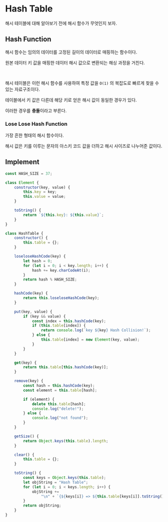 # Hash Table

해시 테이블에 대해 알아보기 전에 해시 함수가 무엇인지 보자.



## Hash Function

해시 함수는 임의의 데이터를 고정된 길이의 데이터로 매핑하는 함수이다.

원본 데이터 키 값을 매핑한 데이터 해시 값으로 변환되는 해싱 과정을 거친다.

<br>

해시 테이블은 이런 해시 함수를 사용하여 특정 값을 `O(1)` 의 복잡도로 빠르게 찾을 수 있는 자료구조이다.

테이블에서 키 값은 다른데 해당 키로 얻은 해시 값이 동일한 경우가 있다.

이러한 경우를 **충돌**이라고 부른다.



### Lose Lose Hash Function

가장 흔한 형태의 해시 함수이다.

해시 값은 키를 이루는 문자의 아스키 코드 값을 더하고 해시 사이즈로 나누어준 값이다.



## Implement

```js
const HASH_SIZE = 37;

class Element {
    constructor(key, value) {
        this.key = key;
        this.value = value;
    }

    toString() {
        return `${this.key}: ${this.value}`;
    }
}

class HashTable {
    constructor() {
        this.table = {};
    }

    loseloseHashCode(key) {
        let hash = 0;
        for (let i = 0; i < key.length; i++) {
            hash += key.charCodeAt(i);
        }
        return hash % HASH_SIZE;
    }

    hashCode(key) {
        return this.loseloseHashCode(key);
    }

    put(key, value) {
        if (key && value) {
            const index = this.hashCode(key);
            if (this.table[index]) {
                return console.log(`key ${key} Hash Collision!`);
            } else {
                this.table[index] = new Element(key, value);
            }
        }
    }

    get(key) {
        return this.table[this.hashCode(key)];
    }

    remove(key) {
        const hash = this.hashCode(key);
        const element = this.table[hash];

        if (element) {
            delete this.table[hash];
            console.log("delete!");
        } else {
            console.log("not found");
        }
    }

    getSize() {
        return Object.keys(this.table).length;
    }

    clear() {
        this.table = {};
    }

    toString() {
        const keys = Object.keys(this.table);
        let objString = "Hash Table";
        for (let i = 0; i < keys.length; i++) {
            objString +=
                "\n" + `{${keys[i]} => ${this.table[keys[i]].toString()}}`;
        }
        return objString;
    }
}
```